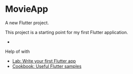 # MovieApp

A new Flutter project.

This project is a starting point for my first Flutter application.

- [](https://storage.googleapis.com/cms-storage-bucket/ec64036b4eacc9f3fd73.svg)

Help of with
- [Lab: Write your first Flutter app](https://docs.flutter.dev/get-started/codelab)
- [Cookbook: Useful Flutter samples](https://docs.flutter.dev/cookbook)

